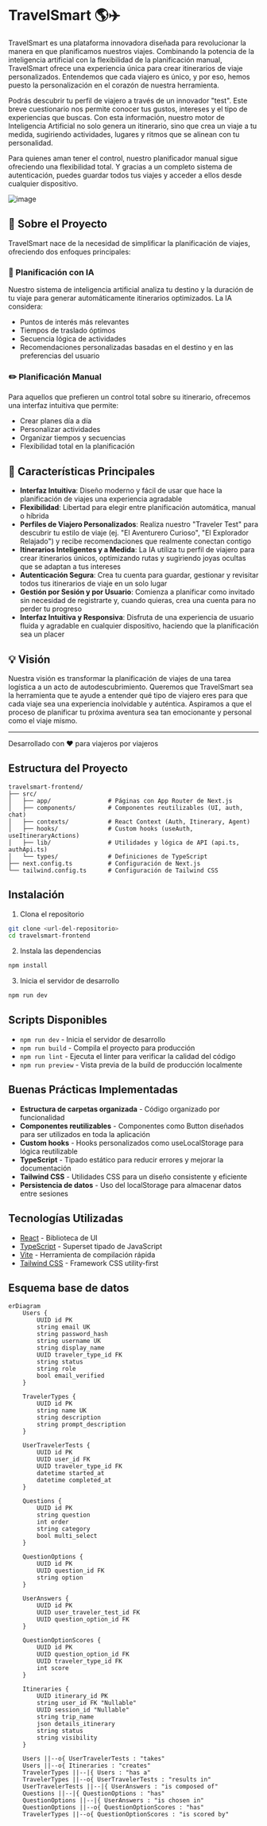 # TravelSmart 🌎✈️

TravelSmart es una plataforma innovadora diseñada para revolucionar la manera en que planificamos nuestros viajes. Combinando la potencia de la inteligencia artificial con la flexibilidad de la planificación manual, TravelSmart ofrece una experiencia única para crear itinerarios de viaje personalizados. Entendemos que cada viajero es único, y por eso, hemos puesto la personalización en el corazón de nuestra herramienta.

Podrás descubrir tu perfil de viajero a través de un innovador "test". Este breve cuestionario nos permite conocer tus gustos, intereses y el tipo de experiencias que buscas. Con esta información, nuestro motor de Inteligencia Artificial no solo genera un itinerario, sino que crea un viaje a tu medida, sugiriendo actividades, lugares y ritmos que se alinean con tu personalidad.

Para quienes aman tener el control, nuestro planificador manual sigue ofreciendo una flexibilidad total. Y gracias a un completo sistema de autenticación, puedes guardar todos tus viajes y acceder a ellos desde cualquier dispositivo.

![image](https://github.com/user-attachments/assets/d614d642-1134-4c4b-9c54-867641ee46de)

## 🎯 Sobre el Proyecto

TravelSmart nace de la necesidad de simplificar la planificación de viajes, ofreciendo dos enfoques principales:

### 🤖 Planificación con IA
Nuestro sistema de inteligencia artificial analiza tu destino y la duración de tu viaje para generar automáticamente itinerarios optimizados. La IA considera:
- Puntos de interés más relevantes
- Tiempos de traslado óptimos
- Secuencia lógica de actividades
- Recomendaciones personalizadas basadas en el destino y en las preferencias del usuario

### ✏️ Planificación Manual
Para aquellos que prefieren un control total sobre su itinerario, ofrecemos una interfaz intuitiva que permite:
- Crear planes día a día
- Personalizar actividades
- Organizar tiempos y secuencias
- Flexibilidad total en la planificación

## 🌟 Características Principales

- **Interfaz Intuitiva**: Diseño moderno y fácil de usar que hace la planificación de viajes una experiencia agradable
- **Flexibilidad**: Libertad para elegir entre planificación automática, manual o híbrida
- **Perfiles de Viajero Personalizados**: Realiza nuestro "Traveler Test" para descubrir tu estilo de viaje (ej. "El Aventurero Curioso", "El Explorador Relajado") y recibe recomendaciones que realmente conectan contigo
- **Itinerarios Inteligentes y a Medida**: La IA utiliza tu perfil de viajero para crear itinerarios únicos, optimizando rutas y sugiriendo joyas ocultas que se adaptan a tus intereses
- **Autenticación Segura**: Crea tu cuenta para guardar, gestionar y revisitar todos tus itinerarios de viaje en un solo lugar
- **Gestión por Sesión y por Usuario**: Comienza a planificar como invitado sin necesidad de registrarte y, cuando quieras, crea una cuenta para no perder tu progreso
- **Interfaz Intuitiva y Responsiva**: Disfruta de una experiencia de usuario fluida y agradable en cualquier dispositivo, haciendo que la planificación sea un placer


## 💡 Visión

Nuestra visión es transformar la planificación de viajes de una tarea logística a un acto de autodescubrimiento. Queremos que TravelSmart sea la herramienta que te ayude a entender qué tipo de viajero eres para que cada viaje sea una experiencia inolvidable y auténtica. Aspiramos a que el proceso de planificar tu próxima aventura sea tan emocionante y personal como el viaje mismo.

---

Desarrollado con ❤️ para viajeros por viajeros

## Estructura del Proyecto

```
travelsmart-frontend/
├── src/
│   ├── app/                # Páginas con App Router de Next.js
│   ├── components/         # Componentes reutilizables (UI, auth, chat)
│   ├── contexts/           # React Context (Auth, Itinerary, Agent)
│   ├── hooks/              # Custom hooks (useAuth, useItineraryActions)
│   ├── lib/                # Utilidades y lógica de API (api.ts, authApi.ts)
│   └── types/              # Definiciones de TypeScript
├── next.config.ts          # Configuración de Next.js
└── tailwind.config.ts      # Configuración de Tailwind CSS
```

## Instalación

1. Clona el repositorio
```bash
git clone <url-del-repositorio>
cd travelsmart-frontend
```

2. Instala las dependencias
```bash
npm install
```

3. Inicia el servidor de desarrollo
```bash
npm run dev
```

## Scripts Disponibles

- `npm run dev` - Inicia el servidor de desarrollo
- `npm run build` - Compila el proyecto para producción
- `npm run lint` - Ejecuta el linter para verificar la calidad del código
- `npm run preview` - Vista previa de la build de producción localmente

## Buenas Prácticas Implementadas

- **Estructura de carpetas organizada** - Código organizado por funcionalidad
- **Componentes reutilizables** - Componentes como Button diseñados para ser utilizados en toda la aplicación
- **Custom hooks** - Hooks personalizados como useLocalStorage para lógica reutilizable
- **TypeScript** - Tipado estático para reducir errores y mejorar la documentación
- **Tailwind CSS** - Utilidades CSS para un diseño consistente y eficiente
- **Persistencia de datos** - Uso del localStorage para almacenar datos entre sesiones

## Tecnologías Utilizadas

- [React](https://react.dev/) - Biblioteca de UI
- [TypeScript](https://www.typescriptlang.org/) - Superset tipado de JavaScript
- [Vite](https://vitejs.dev/) - Herramienta de compilación rápida
- [Tailwind CSS](https://tailwindcss.com/) - Framework CSS utility-first

## Esquema base de datos

```mermaid
erDiagram
    Users {
        UUID id PK
        string email UK
        string password_hash
        string username UK
        string display_name
        UUID traveler_type_id FK
        string status
        string role
        bool email_verified
    }

    TravelerTypes {
        UUID id PK
        string name UK
        string description
        string prompt_description
    }

    UserTravelerTests {
        UUID id PK
        UUID user_id FK
        UUID traveler_type_id FK
        datetime started_at
        datetime completed_at
    }

    Questions {
        UUID id PK
        string question
        int order
        string category
        bool multi_select
    }

    QuestionOptions {
        UUID id PK
        UUID question_id FK
        string option
    }

    UserAnswers {
        UUID id PK
        UUID user_traveler_test_id FK
        UUID question_option_id FK
    }

    QuestionOptionScores {
        UUID id PK
        UUID question_option_id FK
        UUID traveler_type_id FK
        int score
    }

    Itineraries {
        UUID itinerary_id PK
        string user_id FK "Nullable"
        UUID session_id "Nullable"
        string trip_name
        json details_itinerary
        string status
        string visibility
    }

    Users ||--o{ UserTravelerTests : "takes"
    Users ||--o{ Itineraries : "creates"
    TravelerTypes ||--|{ Users : "has a"
    TravelerTypes ||--o{ UserTravelerTests : "results in"
    UserTravelerTests ||--|{ UserAnswers : "is composed of"
    Questions ||--|{ QuestionOptions : "has"
    QuestionOptions ||--|{ UserAnswers : "is chosen in"
    QuestionOptions ||--o{ QuestionOptionScores : "has"
    TravelerTypes ||--o{ QuestionOptionScores : "is scored by"
```
